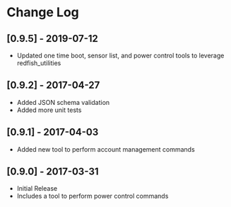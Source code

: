 # Change Log

## [0.9.5] - 2019-07-12
- Updated one time boot, sensor list, and power control tools to leverage redfish_utilities

## [0.9.2] - 2017-04-27
- Added JSON schema validation
- Added more unit tests

## [0.9.1] - 2017-04-03
- Added new tool to perform account management commands

## [0.9.0] - 2017-03-31
- Initial Release
- Includes a tool to perform power control commands
